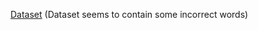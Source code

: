[Dataset](https://www.kaggle.com/datasets/ruchi798/part-of-speech-tagging) (Dataset seems to contain some incorrect words)